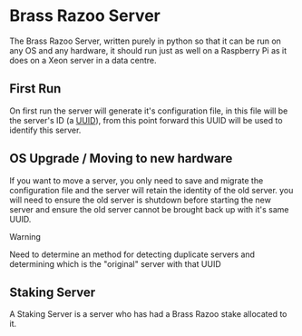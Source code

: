 
# Brass Razoo Server

The Brass Razoo Server, written purely in python so that it can be run on any OS and any hardware, it should run just as well on a Raspberry Pi as it does on a Xeon server in a data centre.

## First Run

On first run the server will generate it's configuration file, in this file will be the server's ID (a [UUID](https://en.wikipedia.org/wiki/Universally_unique_identifier)), from this point forward this UUID will be used to identify this server.

## OS Upgrade / Moving to new hardware

If you want to move a server, you only need to save and migrate the configuration file and the server will retain the identity of the old server. you will need to ensure the old server is shutdown before starting the new server and ensure the old server cannot be brought back up with it's same UUID.

> [!WARNING]
> Need to determine an method for detecting duplicate servers and determining which is the "original" server with that UUID

## Staking Server

A Staking Server is a server who has had a Brass Razoo stake allocated to it.
